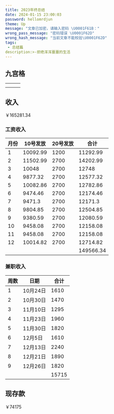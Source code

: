 ```yaml
---
title: 2023年终总结
date: 2024-01-15 23:00:03
password: hellomrdjun
theme: Up
message: "文章已加密，请输入密码 \U0001F61B："
wrong_pass_message: "密码错误 \U0001F62D"
wrong_hash_message: "当前文章不能校验\U0001F62D"
tags:
 - 总结篇
description:>-拒绝浑浑噩噩的生活
---
```


## 九宫格

|      |      |      |
| ---- | ---- | ---- |
|      |      |      |
|      |      |      |



## 收入

￥165281.34

### 工资收入

| 月份 | 10号发放 | 20号发放 | 合计      |
| ---- | -------- | -------- | --------- |
| 1    | 10092.99 | 1200     | 11292.99  |
| 2    | 11502.99 | 2700     | 14202.99  |
| 3    | 10048    | 2700     | 12748     |
| 4    | 9877.32  | 2700     | 12577.32  |
| 5    | 10082.86 | 2700     | 12782.86  |
| 6    | 9474.46  | 2700     | 12174.46  |
| 7    | 9471.3   | 2700     | 12171.3   |
| 8    | 9804.85  | 2700     | 12504.85  |
| 9    | 9380.59  | 2700     | 12080.59  |
| 10   | 9458.08  | 2700     | 12158.08  |
| 11   | 9458.08  | 2700     | 12158.08  |
| 12   | 10014.82 | 2700     | 12714.82  |
|      |          |          | 149566.34 |

### 兼职收入

| 周数 | 日期     | 合计  |
| ---- | -------- | ----- |
| 1    | 10月24日 | 1610  |
| 2    | 10月30日 | 1470  |
| 3    | 11月10日 | 1295  |
| 4    | 11月23日 | 1960  |
| 5    | 11月30日 | 1820  |
| 6    | 12月5日  | 1610  |
| 7    | 12月13日 | 2240  |
| 8    | 12月21日 | 1890  |
| 9    | 12月26日 | 1820  |
|      |          | 15715 |

## 现存款

￥74175

